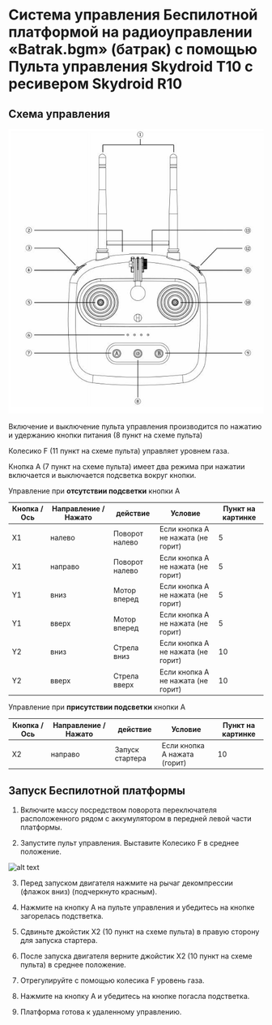 # Система управления Беспилотной платформой на радиоуправлении «Batrak.bgm» (батрак) с помощью Пульта управления Skydroid T10 с ресивером Skydroid R10

## Схема управления

![alt text](gamepad.png)

Включение и выключение пульта управления производится по нажатию и удержанию кнопки питания (8 пункт на схеме пульта)

Колесико F (11 пункт на схеме пульта) управляет уровнем газа.

Кнопка А (7 пункт на схеме пульта) имеет два режима при нажатии включается и выключается подсветка вокруг кнопки.

Управление при **отсутствии подсветки** кнопки А 

| Кнопка / Ось | Направление / Нажато | действие | Условие |  Пункт на картинке |
| ------ | ------ | ------ | ------ | ------ |
| X1 | налево | Поворот налево | Если кнопка А не нажата (не горит) | 5 |
| X1 | направо | Поворот налево | Если кнопка А не нажата (не горит) | 5 |
| Y1 | вниз | Мотор вперед | Если кнопка А не нажата (не горит) | 5 |
| Y1 | вверх | Мотор вперед | Если кнопка А не нажата (не горит) | 5 |
| Y2 | вниз | Стрела вниз | Если кнопка А не нажата (не горит) | 10 |
| Y2 | вверх | Стрела вверх | Если кнопка А не нажата (не горит) | 10 |

Управление при **присутствии подсветки** кнопки А 

| Кнопка / Ось | Направление / Нажато | действие | Условие |  Пункт на картинке |
| ------ | ------ | ------ | ------ | ------ |
| X2 | направо | Запуск стартера | Если кнопка А нажата (горит) | 10 |

## Запуск Беспилотной платформы

1. Включите массу посредством поворота переключателя расположенного рядом с аккумулятором в передней левой части платформы. 

2. Запустите пульт управления. Выставите Колесико F в среднее положение. 

![alt text](lifan.png)

3. Перед запуском двигателя нажмите на рычаг декомпрессии (флажок вниз) (подчеркнуто красным).

4. Нажмите на кнопку А на пульте управления и убедитесь на кнопке загорелась подстветка. 

5. Сдвиньте джойстик X2 (10 пункт на схеме пульта) в правую сторону для запуска стартера. 

6. После запуска двигателя верните джойстик X2 (10 пункт на схеме пульта) в среднее положение.

7. Отрегулируйте с помощью колесика F уровень газа. 

8. Нажмите на кнопку А и убедитесь на кнопке погасла подстветка. 

9. Платформа готова к удаленному управлению.

